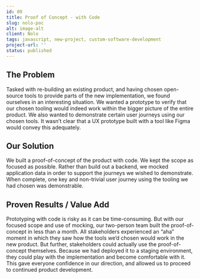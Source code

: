 ```yaml
---
id: 09
title: Proof of Concept - with Code
slug: nolo-poc
alt: image-alt
client: Nolo
tags: javascript, new-project, custom-software-development
project-url: ''
status: published
---
```


<div class="problem">
<h2 class="subheading">The Problem</h2>
<p>
Tasked with re-building an existing product, and having chosen open-source tools to provide parts of the new implementation, we found ourselves in an interesting situation. We wanted a prototype to verify that our chosen tooling would indeed work within the bigger picture of the entire product. We also wanted to demonstrate certain user journeys using our chosen tools. It wasn’t clear that a UX prototype built with a tool like Figma would convey this adequately.
</p>
</div>

<div class="solution">
<h2 class="subheading">Our Solution</h2>
<p>
We built a proof-of-concept of the product with code. We kept the scope as focused as possible. Rather than build out a backend, we mocked application data in order to support the journeys we wished to demonstrate. When complete, one key and non-trivial user journey using the tooling we had chosen was demonstrable.
</p>
</div>

<div class="value">
<h2 class="subheading">Proven Results / Value Add</h2>
<p>
Prototyping with code is risky as it can be time-consuming. But with our focused scope and use of mocking, our two-person team built the proof-of-concept in less than a month. All stakeholders experienced an “aha” moment in which they saw how the tools we’d chosen would work in the new product. But further, stakeholders could actually use the proof-of-concept themselves. Because we had deployed it to a staging environment, they could play with the implementation and become comfortable with it. This gave everyone confidence in our direction, and allowed us to proceed to continued product development.
</p>
</div>
